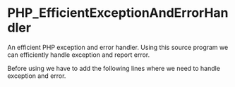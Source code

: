 # PHP_EfficientExceptionAndErrorHandler
An efficient PHP exception and error handler. Using this source program we can efficiently handle exception and report error.

Before using we have to add the following lines where we need to handle exception and error.

<?php
require_once 'ExceptionAndErrorHandler.php';
    
// error_reporting — Sets which PHP errors are reported
error_reporting(E_ALL);
// error_reporting(0);
// error_reporting(E_ALL | E_STRICT);
// IMPORTANT # From PHP 5.4.0 E_STRICT is a part of E_ALL
// error_reporting(E_ALL | ~E_NOTICE);
    
    
// set_error_handler — Sets a user-defined error handler function

set_error_handler("pc_error_handler");

?>
